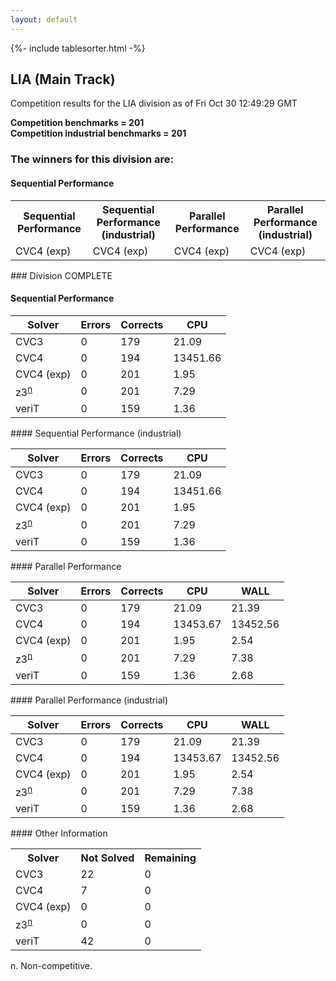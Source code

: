 ```yaml
---
layout: default
---
```

{%- include tablesorter.html -%}

##  LIA (Main Track)

Competition results for the LIA division as of Fri Oct 30 12:49:29 GMT

**Competition benchmarks = 201** 
**<br/>Competition industrial benchmarks = 201** 

### The winners for this division are: 
#### Sequential Performance
<table>
<tr>
<th class="center">Sequential Performance</th>
<th class="center">Sequential Performance (industrial)</th>
<th class="center">Parallel Performance</th>
<th class="center">Parallel Performance (industrial)</th>
</tr>
<tr class="center">
<td>CVC4 (exp)</td>
<td>CVC4 (exp)</td>
<td>CVC4 (exp)</td>
<td>CVC4 (exp)</td>
</tr>
</table>
### Division COMPLETE
 




#### Sequential Performance
<table id="sequential" class="result sorted">
<thead>
<tr>
<th class="center">Solver</th><th class="center">Errors</th>
<th class="center">Corrects</th>
<th class="center">CPU</th>
</tr>
</thead>
<tr>
<td>CVC3</td>
<td class="right">0</td>
<td class="right">179</td>
<td class="right">21.09</td>
</tr>
<tr>
<td>CVC4</td>
<td class="right">0</td>
<td class="right">194</td>
<td class="right">13451.66</td>
</tr>
<tr>
<td>CVC4 (exp)</td>
<td class="right">0</td>
<td class="right">201</td>
<td class="right">1.95</td>
</tr>
<tr>
<td><span class="non-competing-grey">z3<sup><a href="#fn">n</a></sup></span></td>
<td class="right">0</td>
<td class="right">201</td>
<td class="right">7.29</td>
</tr>
<tr>
<td>veriT</td>
<td class="right">0</td>
<td class="right">159</td>
<td class="right">1.36</td>
</tr>
</table>
#### Sequential Performance (industrial)
<table id="sequentiali" class="result sorted">
<thead>
<tr>
<th class="center">Solver</th><th class="center">Errors</th>
<th class="center">Corrects</th>
<th class="center">CPU</th>
</tr>
</thead>
<tr>
<td>CVC3</td>
<td class="right">0</td>
<td class="right">179</td>
<td class="right">21.09</td>
</tr>
<tr>
<td>CVC4</td>
<td class="right">0</td>
<td class="right">194</td>
<td class="right">13451.66</td>
</tr>
<tr>
<td>CVC4 (exp)</td>
<td class="right">0</td>
<td class="right">201</td>
<td class="right">1.95</td>
</tr>
<tr>
<td><span class="non-competing-grey">z3<sup><a href="#fn">n</a></sup></span></td>
<td class="right">0</td>
<td class="right">201</td>
<td class="right">7.29</td>
</tr>
<tr>
<td>veriT</td>
<td class="right">0</td>
<td class="right">159</td>
<td class="right">1.36</td>
</tr>
</table>
#### Parallel Performance
<table id="parallel" class="result sorted">
<thead>
<tr>
<th class="center">Solver</th><th class="center">Errors</th>
<th class="center">Corrects</th>
<th class="center">CPU</th>
<th class="center">WALL</th>
</tr>
</thead>
<tr>
<td>CVC3</td>
<td class="right">0</td>
<td class="right">179</td>
<td class="right">21.09</td>
<td class="right">21.39</td>
</tr>
<tr>
<td>CVC4</td>
<td class="right">0</td>
<td class="right">194</td>
<td class="right">13453.67</td>
<td class="right">13452.56</td>
</tr>
<tr>
<td>CVC4 (exp)</td>
<td class="right">0</td>
<td class="right">201</td>
<td class="right">1.95</td>
<td class="right">2.54</td>
</tr>
<tr>
<td><span class="non-competing-grey">z3<sup><a href="#fn">n</a></sup></span></td>
<td class="right">0</td>
<td class="right">201</td>
<td class="right">7.29</td>
<td class="right">7.38</td>
</tr>
<tr>
<td>veriT</td>
<td class="right">0</td>
<td class="right">159</td>
<td class="right">1.36</td>
<td class="right">2.68</td>
</tr>

</table>
#### Parallel Performance (industrial)
<table id="paralleli" class="result sorted">
<thead>
<tr>
<th class="center">Solver</th><th class="center">Errors</th>
<th class="center">Corrects</th>
<th class="center">CPU</th>
<th class="center">WALL</th>
</tr>
</thead>
<tr>
<td>CVC3</td>
<td class="right">0</td>
<td class="right">179</td>
<td class="right">21.09</td>
<td class="right">21.39</td>
</tr>
<tr>
<td>CVC4</td>
<td class="right">0</td>
<td class="right">194</td>
<td class="right">13453.67</td>
<td class="right">13452.56</td>
</tr>
<tr>
<td>CVC4 (exp)</td>
<td class="right">0</td>
<td class="right">201</td>
<td class="right">1.95</td>
<td class="right">2.54</td>
</tr>
<tr>
<td><span class="non-competing-grey">z3<sup><a href="#fn">n</a></sup></span></td>
<td class="right">0</td>
<td class="right">201</td>
<td class="right">7.29</td>
<td class="right">7.38</td>
</tr>
<tr>
<td>veriT</td>
<td class="right">0</td>
<td class="right">159</td>
<td class="right">1.36</td>
<td class="right">2.68</td>
</tr>

</table>
#### Other Information
<table>
<tr>
<th class="center">Solver</th>
<th class="center">Not Solved</th>
<th class="center">Remaining</th>
</tr>
<tr>
<td>CVC3</td>
<td class="right">22</td>
<td class="right">0</td>
</tr>
<tr>
<td>CVC4</td>
<td class="right">7</td>
<td class="right">0</td>
</tr>
<tr>
<td>CVC4 (exp)</td>
<td class="right">0</td>
<td class="right">0</td>
</tr>
<tr>
<td><span class="non-competing-grey">z3<sup><a href="#fn">n</a></sup></span></td>
<td class="right">0</td>
<td class="right">0</td>
</tr>
<tr>
<td>veriT</td>
<td class="right">42</td>
<td class="right">0</td>
</tr>
</table>

<span id="fn"> n. Non-competitive.</span>
